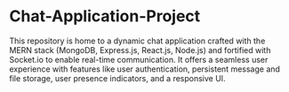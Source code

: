 # Chat-Application-Project
This repository is home to a dynamic chat application crafted with the MERN stack (MongoDB, Express.js, React.js, Node.js) and fortified with Socket.io to enable real-time communication. It offers a seamless user experience with features like user authentication, persistent message and file storage, user presence indicators, and a responsive UI.

